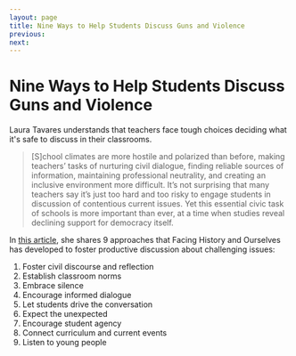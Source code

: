 ```yaml
---
layout: page
title: Nine Ways to Help Students Discuss Guns and Violence
previous: 
next: 
---
```


Nine Ways to Help Students Discuss Guns and Violence
=================

Laura Tavares understands that teachers face tough choices deciding what it's safe to discuss in their classrooms.

> [S]chool climates are more hostile and polarized than before, making teachers’ tasks of nurturing civil dialogue, finding reliable sources of information, maintaining professional neutrality, and creating an inclusive environment more difficult. It’s not surprising that many teachers say it’s just too hard and too risky to engage students in discussion of contentious current issues. Yet this essential civic task of schools is more important than ever, at a time when studies reveal declining support for democracy itself.

In [this article](https://greatergood.berkeley.edu/article/item/nine_ways_to_help_students_discuss_guns_and_violence), she shares 9 approaches that Facing History and Ourselves has developed to foster productive discussion about challenging issues:

1. Foster civil discourse and reflection
2. Establish classroom norms
3. Embrace silence
4. Encourage informed dialogue
5. Let students drive the conversation
6. Expect the unexpected
7. Encourage student agency
8. Connect curriculum and current events
9. Listen to young people
